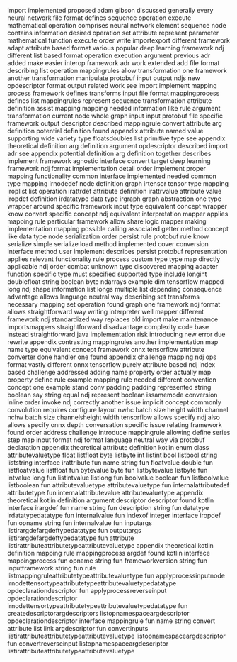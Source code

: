 import implemented proposed adam gibson discussed generally every neural network file format defines sequence operation execute mathematical operation comprises neural network element sequence node contains information desired operation set attribute represent parameter mathematical function execute order write importexport different framework adapt attribute based format various popular deep learning framework ndj different list based format operation execution argument previous adr added make easier interop framework adr work extended add file format describing list operation mappingrules allow transformation one framework another transformation manipulate protobuf input output ndjs new opdescriptor format output related work see import implement mapping process framework defines transforms input file format mappingprocess defines list mappingrules represent sequence transformation attribute definition assist mapping mapping needed information like rule argument transformation current node whole graph input input protobuf file specific framework output descriptor described mappingrule convert attribute arg definition potential definition found appendix attribute named value supporting wide variety type floatsdoubles list primitive type see appendix theoretical definition arg definition argument opdescriptor described import adr see appendix potential definition arg definition together describes implement framework agnostic interface convert target deep learning framework ndj format implementation detail order implement proper mapping functionality common interface implemented needed common type mapping irnodedef node definition graph irtensor tensor type mapping iroplist list operation irattrdef attribute definition irattrvalue attribute value iropdef definition irdatatype data type irgraph graph abstraction one type wrapper around specific framework input type equivalent concept wrapper know convert specific concept ndj equivalent interpretation mapper applies mapping rule particular framework allow share logic mapper making implementation mapping possible calling associated getter method concept like data type node serialization order persist rule protobuf rule know serialize simple serialize load method implemented cover conversion interface method user implement describes persist protobuf representation applies relevant functionality rule process custom type type map directly applicable ndj order combat unknown type discovered mapping adapter function specific type must specified supported type include longint doublefloat string boolean byte ndarrays example dim tensorflow mapped long ndj shape information list longs multiple list depending consequence advantage allows language neutral way describing set transforms necessary mapping set operation found graph one framework ndj format allows straightforward way writing interpreter well mapper different framework ndj standardized way replaces old import make maintenance importsmappers straightforward disadvantage complexity code base instead straightforward java implementation risk introducing new error due rewrite appendix contrasting mappingrules another implementation map name type equivalent concept framework onnx tensorflow attribute converter done handler one found appendix challenge mapping ndj ops format vastly different onnx tensorflow purely attribute based ndj index based challenge addressed adding name property order actually map property define rule example mapping rule needed different convention concept one example stand conv padding padding represented string boolean say string equal ndj represent boolean issamemode conversion inline order invoke ndj correctly another issue implicit concept commonly convolution requires configure layout nwhc batch size height width channel nchw batch size channelsheight width tensorflow allows specify ndj also allows specify onnx depth conversation specific issue relating framework found order address challenge introduce mappingrule allowing define series step map input format ndj format language neutral way via protobuf declaration appendix theoretical attribute definition kotlin enum class attributevaluetype float listfloat byte listbyte int listint bool listbool string liststring interface irattribute fun name string fun floatvalue double fun listfloatvalue listfloat fun bytevalue byte fun listbytevalue listbyte fun intvalue long fun listintvalue listlong fun boolvalue boolean fun listboolvalue listboolean fun attributevaluetype attributevaluetype fun internalattributedef attributetype fun internalattributevalue attributevaluetype appendix theoretical kotlin definition argument descriptor descriptor found kotlin interface irargdef fun name string fun description string fun datatype irdatatypedatatype fun internalvalue fun indexof integer interface iropdef fun opname string fun internalvalue fun inputargs listirargdefargdeftypedatatype fun outputargs listirargdefargdeftypedatatype fun attribute listirattributeattributetypeattributevaluetype appendix theoretical kotlin definition mapping rule mappingprocess argdef found kotlin interface mappingprocess fun opname string fun frameworkversion string fun inputframework string fun rule listmappingruleattributetypeattributevaluetype fun applyprocessinputnode irnodettensortypeattributetypeattributevaluetypedatatype opdeclarationdescriptor fun applyprocessreverseinput opdeclarationdescriptor irnodettensortypeattributetypeattributevaluetypedatatype fun createdescriptorargdescriptors listopnamespaceargdescriptor opdeclarationdescriptor interface mappingrule fun name string convert attribute list link argdescriptor fun convertinputs listirattributeattributetypeattributevaluetype listopnamespaceargdescriptor fun convertreverseinput listopnamespaceargdescriptor listirattributeattributetypeattributevaluetype